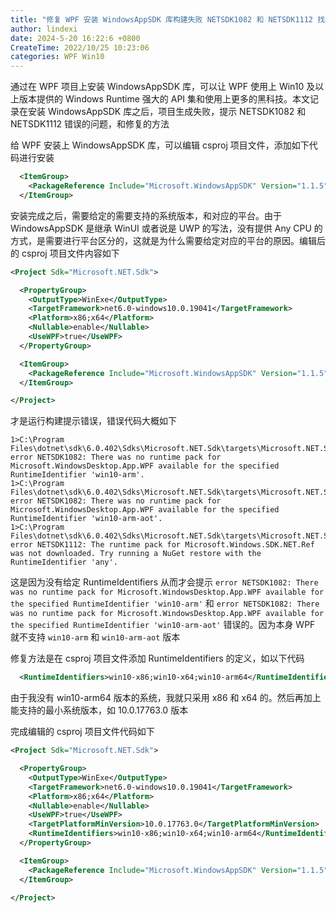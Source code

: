 ```yaml
---
title: "修复 WPF 安装 WindowsAppSDK 库构建失败 NETSDK1082 和 NETSDK1112 找不到 win10-arm 失败"
author: lindexi
date: 2024-5-20 16:22:6 +0800
CreateTime: 2022/10/25 10:23:06
categories: WPF Win10
---
```


通过在 WPF 项目上安装 WindowsAppSDK 库，可以让 WPF 使用上 Win10 及以上版本提供的 Windows Runtime 强大的 API 集和使用上更多的黑科技。本文记录在安装 WindowsAppSDK 库之后，项目生成失败，提示 NETSDK1082 和 NETSDK1112 错误的问题，和修复的方法

<!--more-->


<!-- CreateTime:2022/10/25 10:23:06 -->

<!-- 发布 -->
<!-- 博客 -->

给 WPF 安装上 WindowsAppSDK 库，可以编辑 csproj 项目文件，添加如下代码进行安装

```xml
  <ItemGroup>
    <PackageReference Include="Microsoft.WindowsAppSDK" Version="1.1.5" />
  </ItemGroup>
```

安装完成之后，需要给定的需要支持的系统版本，和对应的平台。由于 WindowsAppSDK 是继承 WinUI 或者说是 UWP 的写法，没有提供 Any CPU 的方式，是需要进行平台区分的，这就是为什么需要给定对应的平台的原因。编辑后的 csproj 项目文件内容如下


```xml
<Project Sdk="Microsoft.NET.Sdk">

  <PropertyGroup>
    <OutputType>WinExe</OutputType>
    <TargetFramework>net6.0-windows10.0.19041</TargetFramework>
    <Platform>x86;x64</Platform>
    <Nullable>enable</Nullable>
    <UseWPF>true</UseWPF>
  </PropertyGroup>

  <ItemGroup>
    <PackageReference Include="Microsoft.WindowsAppSDK" Version="1.1.5" />
  </ItemGroup>

</Project>
```

才是运行构建提示错误，错误代码大概如下

```
1>C:\Program Files\dotnet\sdk\6.0.402\Sdks\Microsoft.NET.Sdk\targets\Microsoft.NET.Sdk.FrameworkReferenceResolution.targets(430,5): error NETSDK1082: There was no runtime pack for Microsoft.WindowsDesktop.App.WPF available for the specified RuntimeIdentifier 'win10-arm'.
1>C:\Program Files\dotnet\sdk\6.0.402\Sdks\Microsoft.NET.Sdk\targets\Microsoft.NET.Sdk.FrameworkReferenceResolution.targets(430,5): error NETSDK1082: There was no runtime pack for Microsoft.WindowsDesktop.App.WPF available for the specified RuntimeIdentifier 'win10-arm-aot'.
1>C:\Program Files\dotnet\sdk\6.0.402\Sdks\Microsoft.NET.Sdk\targets\Microsoft.NET.Sdk.FrameworkReferenceResolution.targets(430,5): error NETSDK1112: The runtime pack for Microsoft.Windows.SDK.NET.Ref was not downloaded. Try running a NuGet restore with the RuntimeIdentifier 'any'.
```

这是因为没有给定 RuntimeIdentifiers 从而才会提示 `error NETSDK1082: There was no runtime pack for Microsoft.WindowsDesktop.App.WPF available for the specified RuntimeIdentifier 'win10-arm'` 和 `error NETSDK1082: There was no runtime pack for Microsoft.WindowsDesktop.App.WPF available for the specified RuntimeIdentifier 'win10-arm-aot'` 错误的。因为本身 WPF 就不支持 `win10-arm` 和 `win10-arm-aot` 版本

修复方法是在 csproj 项目文件添加 RuntimeIdentifiers 的定义，如以下代码

```xml
  <RuntimeIdentifiers>win10-x86;win10-x64;win10-arm64</RuntimeIdentifiers>
```

由于我没有 win10-arm64 版本的系统，我就只采用 x86 和 x64 的。然后再加上能支持的最小系统版本，如 10.0.17763.0 版本

完成编辑的 csproj 项目文件代码如下

```xml
<Project Sdk="Microsoft.NET.Sdk">

  <PropertyGroup>
    <OutputType>WinExe</OutputType>
    <TargetFramework>net6.0-windows10.0.19041</TargetFramework>
    <Platform>x86;x64</Platform>
    <Nullable>enable</Nullable>
    <UseWPF>true</UseWPF>
    <TargetPlatformMinVersion>10.0.17763.0</TargetPlatformMinVersion>
    <RuntimeIdentifiers>win10-x86;win10-x64;win10-arm64</RuntimeIdentifiers>
  </PropertyGroup>

  <ItemGroup>
    <PackageReference Include="Microsoft.WindowsAppSDK" Version="1.1.5" />
  </ItemGroup>

</Project>
```
